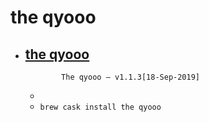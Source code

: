 # the qyooo
- [the qyooo](https://www.fullbucket.de/music/qyooo.html)
  -                The qyooo – v1.1.3[18-Sep-2019]        
  - 
  - `brew cask install the qyooo`
